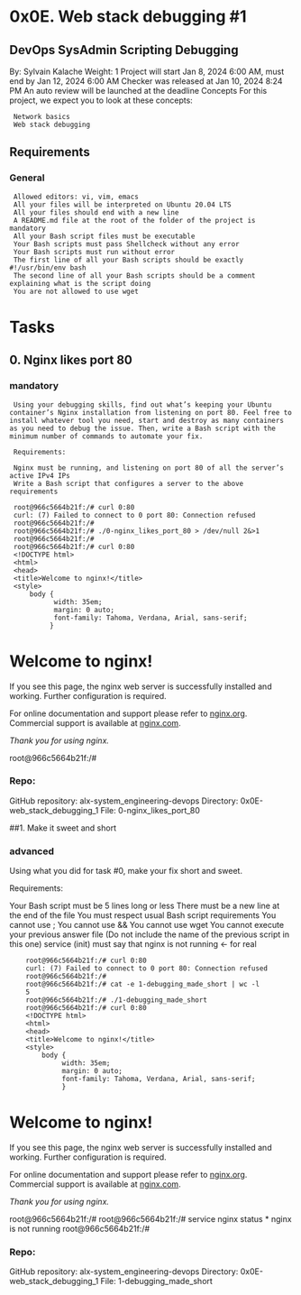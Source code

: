 # 0x0E. Web stack debugging #1
## DevOps SysAdmin Scripting Debugging

By: Sylvain Kalache
  Weight: 1
   Project will start Jan 8, 2024 6:00 AM, must end by Jan 12, 2024 6:00 AM
    Checker was released at Jan 10, 2024 8:24 PM
     An auto review will be launched at the deadline
     Concepts
     For this project, we expect you to look at these concepts:

     Network basics
     Web stack debugging


##  Requirements
### General
     Allowed editors: vi, vim, emacs
     All your files will be interpreted on Ubuntu 20.04 LTS
     All your files should end with a new line
     A README.md file at the root of the folder of the project is mandatory
     All your Bash script files must be executable
     Your Bash scripts must pass Shellcheck without any error
     Your Bash scripts must run without error
     The first line of all your Bash scripts should be exactly #!/usr/bin/env bash
     The second line of all your Bash scripts should be a comment explaining what is the script doing
     You are not allowed to use wget
   
# Tasks
##   0. Nginx likes port 80
###  mandatory
     Using your debugging skills, find out what’s keeping your Ubuntu container’s Nginx installation from listening on port 80. Feel free to install whatever tool you need, start and destroy as many containers as you need to debug the issue. Then, write a Bash script with the minimum number of commands to automate your fix.

     Requirements:

     Nginx must be running, and listening on port 80 of all the server’s active IPv4 IPs
     Write a Bash script that configures a server to the above requirements
     
     root@966c5664b21f:/# curl 0:80
     curl: (7) Failed to connect to 0 port 80: Connection refused
     root@966c5664b21f:/#
     root@966c5664b21f:/# ./0-nginx_likes_port_80 > /dev/null 2&>1
     root@966c5664b21f:/#
     root@966c5664b21f:/# curl 0:80
     <!DOCTYPE html>
     <html>
     <head>
     <title>Welcome to nginx!</title>
     <style>
         body {
               width: 35em;
               margin: 0 auto;
               font-family: Tahoma, Verdana, Arial, sans-serif;
              }
</style>
</head>
<body>
<h1>Welcome to nginx!</h1>
<p>If you see this page, the nginx web server is successfully installed and
working. Further configuration is required.</p>

<p>For online documentation and support please refer to
<a href="http://nginx.org/">nginx.org</a>.<br/>
Commercial support is available at
<a href="http://nginx.com/">nginx.com</a>.</p>

<p><em>Thank you for using nginx.</em></p>
</body>
</html>
root@966c5664b21f:/#


### Repo:

GitHub repository: alx-system_engineering-devops
Directory: 0x0E-web_stack_debugging_1
File: 0-nginx_likes_port_80
   
##1. Make it sweet and short
### advanced

Using what you did for task #0, make your fix short and sweet.

Requirements:

Your Bash script must be 5 lines long or less
There must be a new line at the end of the file
You must respect usual Bash script requirements
You cannot use ;
You cannot use &&
You cannot use wget
You cannot execute your previous answer file (Do not include the name of the previous script in this one)
        service (init) must say that nginx is not running ← for real
        
        root@966c5664b21f:/# curl 0:80
        curl: (7) Failed to connect to 0 port 80: Connection refused
        root@966c5664b21f:/#
        root@966c5664b21f:/# cat -e 1-debugging_made_short | wc -l
        5
        root@966c5664b21f:/# ./1-debugging_made_short
        root@966c5664b21f:/# curl 0:80
        <!DOCTYPE html>
        <html>
        <head>
        <title>Welcome to nginx!</title>
        <style>
            body {
                 width: 35em;
                 margin: 0 auto;
                 font-family: Tahoma, Verdana, Arial, sans-serif;
                 }
</style>
</head>
<body>
<h1>Welcome to nginx!</h1>
<p>If you see this page, the nginx web server is successfully installed and
working. Further configuration is required.</p>

<p>For online documentation and support please refer to
<a href="http://nginx.org/">nginx.org</a>.<br/>
Commercial support is available at
<a href="http://nginx.com/">nginx.com</a>.</p>

<p><em>Thank you for using nginx.</em></p>
</body>
</html>
root@966c5664b21f:/#
root@966c5664b21f:/# service nginx status
 * nginx is not running
 root@966c5664b21f:/# 

### Repo:

 GitHub repository: alx-system_engineering-devops
 Directory: 0x0E-web_stack_debugging_1
 File: 1-debugging_made_short
    
